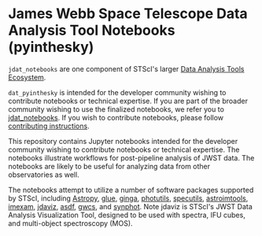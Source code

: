 # James Webb Space Telescope Data Analysis Tool Notebooks (pyinthesky)

``jdat_notebooks`` are one component of STScI's larger [Data Analysis Tools Ecosystem](https://jwst-docs.stsci.edu/jwst-post-pipeline-data-analysis).

``dat_pyinthesky`` is intended for the developer community wishing to contribute notebooks or technical expertise.  If you are part of the broader community wishing to use the finalized notebooks, we refer you to [jdat_notebooks](https://github.com/spacetelescope/jdat_notebooks).  If you wish to contribute notebooks, please follow [contributing instructions](https://github.com/spacetelescope/jdat_notebooks/blob/master/contributing.md).

This repository contains Jupyter notebooks intended for the developer community wishing to contribute notebooks or technical expertise.  The notebooks illustrate workflows for post-pipeline analysis of JWST data. The notebooks are likely to be useful for analyzing data from other observatories as well.

The notebooks attempt to utilize a number of software packages supported by STScI, including [Astropy](https://www.astropy.org), [glue](http://docs.glueviz.org/en/stable/index.html), [ginga](https://ginga.readthedocs.io/en/latest/), [photutils](https://photutils.readthedocs.io), [specutils](https://specutils.readthedocs.io/en/stable/), [astroimtools](http://astroimtools.readthedocs.io), [imexam](http://imexam.readthedocs.io), [jdaviz](https://jdaviz.readthedocs.io/en/latest/), [asdf](http://asdf.readthedocs.io/en/latest/), [gwcs](https://gwcs.readthedocs.io/en/latest/), and [synphot](http://synphot.readthedocs.io/en/latest/index.html).  Note jdaviz is STScI's JWST Data Analysis Visualization Tool, designed to be used with spectra, IFU cubes, and multi-object spectroscopy (MOS).
